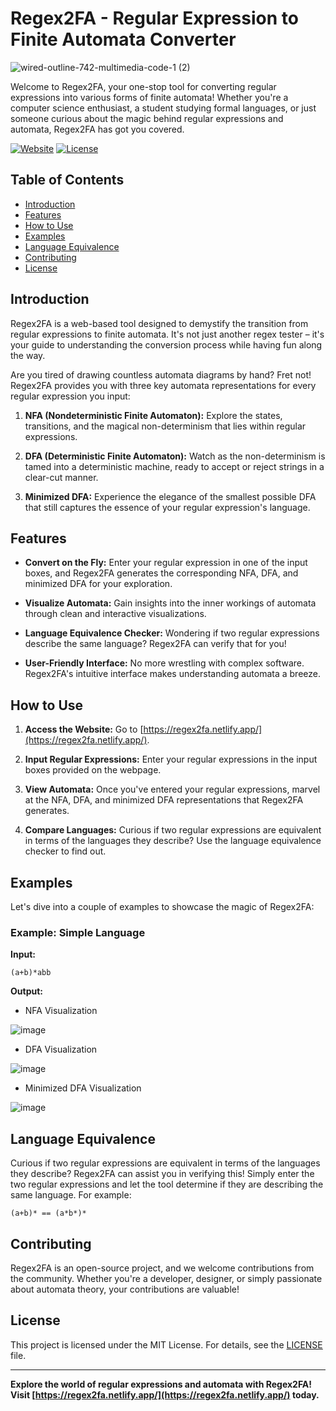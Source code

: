 # Regex2FA - Regular Expression to Finite Automata Converter
![wired-outline-742-multimedia-code-1 (2)](https://github.com/AmirHossein812002/Regex2FA/assets/98973037/6893e34a-bf35-410b-8868-e5c0fc1de1b4)

Welcome to Regex2FA, your one-stop tool for converting regular expressions into various forms of finite automata! Whether you're a computer science enthusiast, a student studying formal languages, or just someone curious about the magic behind regular expressions and automata, Regex2FA has got you covered.

[![Website](https://img.shields.io/badge/Check%20It%20Out-Regex2FA-blueviolet)](https://regex2fa.netlify.app/)
[![License](https://img.shields.io/badge/license-MIT-green)](https://opensource.org/licenses/MIT)

## Table of Contents

- [Introduction](#introduction)
- [Features](#features)
- [How to Use](#how-to-use)
- [Examples](#examples)
- [Language Equivalence](#language-equivalence)
- [Contributing](#contributing)
- [License](#license)

## Introduction

Regex2FA is a web-based tool designed to demystify the transition from regular expressions to finite automata. It's not just another regex tester – it's your guide to understanding the conversion process while having fun along the way.

Are you tired of drawing countless automata diagrams by hand? Fret not! Regex2FA provides you with three key automata representations for every regular expression you input: 

1. **NFA (Nondeterministic Finite Automaton):** Explore the states, transitions, and the magical non-determinism that lies within regular expressions.

2. **DFA (Deterministic Finite Automaton):** Watch as the non-determinism is tamed into a deterministic machine, ready to accept or reject strings in a clear-cut manner.

3. **Minimized DFA:** Experience the elegance of the smallest possible DFA that still captures the essence of your regular expression's language.

## Features

- **Convert on the Fly:** Enter your regular expression in one of the input boxes, and Regex2FA generates the corresponding NFA, DFA, and minimized DFA for your exploration.

- **Visualize Automata:** Gain insights into the inner workings of automata through clean and interactive visualizations.

- **Language Equivalence Checker:** Wondering if two regular expressions describe the same language? Regex2FA can verify that for you!

- **User-Friendly Interface:** No more wrestling with complex software. Regex2FA's intuitive interface makes understanding automata a breeze.

## How to Use

1. **Access the Website:** Go to [https://regex2fa.netlify.app/](https://regex2fa.netlify.app/).

2. **Input Regular Expressions:** Enter your regular expressions in the input boxes provided on the webpage.

3. **View Automata:** Once you've entered your regular expressions, marvel at the NFA, DFA, and minimized DFA representations that Regex2FA generates.

4. **Compare Languages:** Curious if two regular expressions are equivalent in terms of the languages they describe? Use the language equivalence checker to find out.

## Examples

Let's dive into a couple of examples to showcase the magic of Regex2FA:

### Example: Simple Language

**Input:**
```
(a+b)*abb
```

**Output:**
- NFA Visualization
  
![image](https://github.com/AmirHossein812002/Regex2FA/assets/98973037/ab46ffae-12ca-49c6-a766-869578ffa212)

- DFA Visualization

![image](https://github.com/AmirHossein812002/Regex2FA/assets/98973037/7721082d-5623-4a48-a180-61ea5e014d5d)

- Minimized DFA Visualization

![image](https://github.com/AmirHossein812002/Regex2FA/assets/98973037/9edfa3c7-c1ba-4e8d-b4a0-9d161505e3ec)

## Language Equivalence

Curious if two regular expressions are equivalent in terms of the languages they describe? Regex2FA can assist you in verifying this! Simply enter the two regular expressions and let the tool determine if they are describing the same language. For example:
```
(a+b)* == (a*b*)*
```

## Contributing

Regex2FA is an open-source project, and we welcome contributions from the community. Whether you're a developer, designer, or simply passionate about automata theory, your contributions are valuable!

## License

This project is licensed under the MIT License. For details, see the [LICENSE](LICENSE) file.

---

**Explore the world of regular expressions and automata with Regex2FA! Visit [https://regex2fa.netlify.app/](https://regex2fa.netlify.app/) today.**
